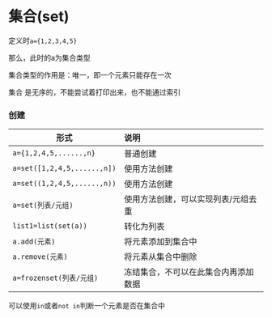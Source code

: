 # 集合(set)

定义时``a={1,2,3,4,5}``

那么，此时的a为集合类型

集合类型的作用是：唯一，即一个元素只能存在一次

集合 是无序的，不能尝试着打印出来，也不能通过索引

### 创建

| 形式                            | 说明                                 |
| ------------------------------- | :----------------------------------- |
| ```a={1,2,4,5,......,n}```      | 普通创建                             |
| ```a=set([1,2,4,5,......,n])``` | 使用方法创建                         |
| ```a=set((1,2,4,5,......,n))``` | 使用方法创建                         |
| ```a=set(列表/元组)```          | 使用方法创建，可以实现列表/元组去重  |
| ```list1=list(set(a))```        | 转化为列表                           |
| ```a.add(元素)```               | 将元素添加到集合中                   |
| ```a.remove(元素)```            | 将元素从集合中删除                   |
| ```a=frozenset(列表/元组)```    | 冻结集合，不可以在此集合内再添加数据 |

可以使用```in```或者```not in```判断一个元素是否在集合中

